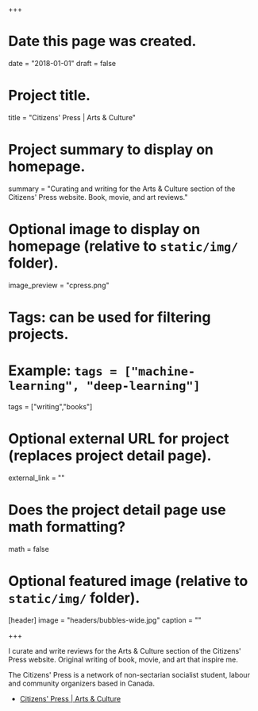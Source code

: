 +++
# Date this page was created.
date = "2018-01-01"
draft = false
# Project title.
title = "Citizens' Press | Arts & Culture"

# Project summary to display on homepage.
summary = "Curating and writing for the Arts & Culture section of the Citizens' Press website. Book, movie, and art reviews."

# Optional image to display on homepage (relative to `static/img/` folder).
image_preview = "cpress.png"

# Tags: can be used for filtering projects.
# Example: `tags = ["machine-learning", "deep-learning"]`
tags = ["writing","books"]

# Optional external URL for project (replaces project detail page).
external_link = ""

# Does the project detail page use math formatting?
math = false

# Optional featured image (relative to `static/img/` folder).
[header]
image = "headers/bubbles-wide.jpg"
caption = ""

+++

I curate and write reviews for the Arts & Culture section of the Citizens' Press website. Original writing of book, movie, and art that inspire me. 

The Citizens' Press is a network of non-sectarian socialist student, labour and community organizers based in Canada.


- [Citizens' Press | Arts & Culture](https://cpress.org/arts-culture)

